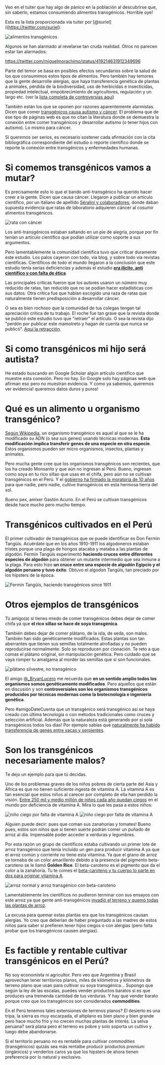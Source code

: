 Veo en el tuiter que hay algo de pánico en la población al descubrirse que, sin
saberlo, estamos consumiendo alimentos transgénicos. Horrible oye!

Esta es la lista proporcionada via tuiter por
[@suriel]((https://twitter.com/suriel):

![alimentos transgénicos](images/alimentos_transgenicos.png)

Algunos se han alarmado al revelarse tan cruda realidad. Otros no parecen estar
tan alarmados:

https://twitter.com/miguelmorachimo/status/419214631912349696

Parte del temor se basa en posibles efectos secundarios sobre la salud de los
que consumimos estos tipos de alimentos. Pero también hay temores que la gente
desarrolle alergias, que haya transferencia genética de plantas a animales,
pérdida de la biodiversidad, uso de herbicidas e insecticidas,
propiedad intelectual, empobrecimiento de agricultores, regulación y
un largo etc. (ver la [lista completa de controversias aquí](http://en.wikipedia.org/wiki/Genetically_modified_food_controversies))

También están los que se oponen por razones aparentemente alarmistas. Dicen que
comer [transgénicos causa autismo y cáncer](http://www.healthinducedautism.com/genetically-modified-foods-gmo.html).
El problema que de ese tipo de páginas web es que no citan la literatura donde se
demuestra la conexión entre comer transgénicos y desarrollar autismo (o tener
hijos con autismo). Lo mismo para cáncer.

Si queremos ser serios, es necesario sostener cada afirmación con la cita
bibliográfica correspondiente del estudio o reporte científico donde se reporte
la conexión entre transgénicos y enfermedades humanas.


# Si comemos transgénicos vamos a mutar?
Es precisamente esto lo que el bando anti-transgénico ha querido hacer creer a
la gente. Dicen que causa cáncer.
Llegaron a publicar un artículo científico, por un italiano de
apellido [Séralini y colaboradores](http://www.sciencedirect.com/science/article/pii/S0278691512005637), donde daban
supuesta evidencia que ratas de laboratorio adquieren cáncer al cosumir
alimentos transgénicos.

![rata con cáncer](images/rata_con_tumor.jpg)

Los anti-transgénicos estaban saltando en un pie de alegría, porque por fin
tenían un artículo científico que podían utilizar como soporte a sus
argumentos.

Pero lamentablemente la comunidad científica tuvo que criticar duramente este
estudio. Los palos cayeron con todo, vía blog, y sobre todo via
revistas científicas.
Científicos de todo el mundo llegaron a la conclusión que este estudio tenía
serias deficiencias y además el estudio **[era ilícito, anti científico y con
falta de ética](http://www.gmwatch.org/index.php/news/archive/2013/15184-journal-retraction-of-seralini-study-is-illicit-unscientific-and-unethical)**.

Las principales críticas fueron que los autores usaron un número muy reducido de ratas, tan reducido que no se podían hacer estadísticas con sus datos. Otra crítica fue que habían escogido una raza de ratas que naturalmente tienen predisposición a desarrollar cáncer.

O sea es bien rochoso que la comunidad de tus colegas tengan tal apreciación
crítica de tu trabajo. El roche fue tan grave que la revista donde se publicó
este estudio tuvo que "retraer" el artículo. O sea la revista dijo "perdón por
publicar este mamotreto y hagan de cuenta que nunca se publicó".
[Aquí la retracción](http://www.sciencedirect.com/science/article/pii/S0278691512005637).

# Si como transgénicos mi hijo será autista?
He estado buscando en Google Scholar algún artículo científico que muestre esta
conexión. Pero no hay. En Google solo hay páginas web que afirman eso pero no
muestran evidencia. Y como ya sabemos, queremos ver evidencia! queremos datos
duros y puros!

# Qué es un alimento u organismo transgénico?
[Según Wikipedia](http://en.wikipedia.org/wiki/Genetically_modified_organism),
un organismo transgénico es aquel al que se le ha modificado
su ADN (o sea sus genes) usando técnicas modernas. **Esta modificación implica
transferir genes de una especie en otra especie**. Estos organismos pueden ser
micro organismos, insectos, plantas y animales.

Pero mucha gente cree que los organismos transgénicos son recientes, que los ha
creado Monsanto y que aún no ingresan al Perú. Bueno, ingresan como soya en tu
rico sillao que usas en el chifa, pero aún no se cultivan transgénicos en el
Perú. Y el [gobierno ha firmado la moratoria de 10 años](http://www.larepublica.pe/04-11-2011/congreso-le-puso-freno-por-10-anos-al-ingreso-de-transgenicos-al-pais) para que nadie, pero
nadie, cultive transgénicos en esta hermosa tierra del sol.

Bueno pex, amixer Gastón Acurio. En el Perú se cultivan transgénicos desde
hace mucho pero mucho tiempo.

# Transgénicos cultivados en el Perú
El primer cultivador de transgénicos que se puede identificar es Don Fermín
Tangüis.
Acuérdate que en los años 1910-1911 los algodoneros estaban tristes porque una
plaga de hongos atacaba y mataba a las plantas de algodón. Fermín Tangüis
experimentó **haciendo cruces entre diferentes especies de algodón** para
obtener un mutante intermedio que sea inmune a la plaga. Para esto hizo **un
cruce entre una especie de algodón Egipcio y el algodón peruano y tuvo éxito**.
Obtuvo el algodon Tangüis, tan preciado por los hipsters de la época.

![Fermín Tangüis, haciendo transgénicos since 1911](images/fermin_tanguis.jpg)

# Otros ejemplos de transgénicos
Tú amigo(a) si tienes miedo de comer transgénicos debes dejar de comer chifa ya
que **el rico sillao se hace de soya transgénica**.

También debes dejar de comer plátano, de la isla, de seda, son malos. También
han sido genéticamente modificados. Estas plantas son tan aberrantes que tienen
sus semillas totalmente atrofiadas y no pueden reproducirse normalmente. Solo
se reproducen por clonación.
Te reto a que comas el plátano original, sin manipulación genética. Pero
cuidado que se vaya romper tu amalgama al morder las semillas que sí son funcionales.

![plátano silvestre, no transgénico](images/platano.jpg)

El amigo [@_BryanLucero](https://twitter.com/_BryanLucero) me recuerda que **en
un sentido amplio todos los organismos somos genéticamente modificados**. Pero
aquellos que están en discusión y son **controversiales son los organismos
transgénicos producidos por técnicas modernas como la biotecnología e
ingeniería genética**.

Pero #amigoDateCuenta que un transgénico será transgénico así se haya creado
con última tecnología o con métodos tradicionales como cruces y selección
artificial. Además que la naturaleza está generando por sí sola transgénicos
todos los días! Por ejemplo sabías que 
[naturalmente
ha habido transferencia de genes entre vacas y
serpientes](http://phenomena.nationalgeographic.com/2013/01/01/how-a-quarter-of-the-cow-genome-came-from-snakes/).

# Son los transgénicos necesariamente malos?
Te dejo un ejemplo para que tú decidas.

Uno de los problemas graves de los niños pobres de cierta parte del Asia y
África es que no
tienen suficiente ingesta de vitamina A. La vitamina A es tan esencial que
estos niños al carecer por completo de ella han perdido la visión. [Entre 250
mil y medio millón de niños cada año quedan
ciegos](http://en.wikipedia.org/wiki/Vitamin_A_deficiency) en el mundo por
deficiencia de vitamina A. Mira lo que les pasa a estos niños:

![niño ciego por falta de vitamina A](images/nino_ciego1.jpg)
![niño ciego por falta de vitamina A](images/nino_ciego2.jpg)

Alguien puede decir: pues que coman sus zanahorias y tomates! Bueno pues, estos
son niños que si tienen suerte podrán comer un puñado de arroz al día.
Impensable poder acceder a verduras y legumbres.

Por esta razón un grupo de científicos estaba cultivando un primer lote de
arroz transgénico que tenía incluído un gen para producir vitamina A ya que el
arroz común y corriente no tiene esta vitamina. Ya que el grano de arroz se
tornaba de un color amarillento debido a la presencia del pigmento
beta-caroteno se le llamó **Golden Rice**. El beta-caroteno es el pigmento que da el color a la zanahoria.
Tu te comes el [beta-caroteno y tu cuerpo lo parte en dos para originar vitamina
A](http://es.wikipedia.org/wiki/Caroteno).

![arroz normal y arroz transgénico con beta-caroteno](images/golden_rice.jpg)

Lamentablemente los científicos no pudieron terminar con sus ensayos con este
arroz ya que gente anti-transgénicos [invadió el terreno y quemó todas las
plantas de arroz](http://www.slate.com/blogs/future_tense/2013/08/26/golden_rice_attack_in_philippines_anti_gmo_activists_lie_about_protest_and.html).

La excusa para quemar estas plantas era que los transgénicos causan alergias.
Yo creo que deberían de haber preguntado a las madres de estos niños para saber
si prefieren tener hijos ciegos o con alergias (pero falta probar que los transgénicos causen alergias).

# Es factible y rentable cultivar transgénicos en el Perú?
No soy economista ni agricultor. Pero veo que Argentina y Brasil aprovechan
tener territorios planos, miles de kilómetros y kilómetros de terreno plano que usan
para cultivar su soya transgénica... Supongo que según la
ley de las escalas, puedes vender productos baratos si es que produces una
tremenda cantidad de tus verduras. Y hay que vender barato porque creo que los
transgénicos son considerados **commodities**.

En el Perú tenemos tales extensiones de terrenos planos? El desierto es una
tripa, la sierra es muy escarpada, el altiplano es bien plano y bien grande
pero hace mucho frío y no crecen muchas plantas de interés. La selva peruana?
será plana pero el terreno es pobre y solo soporta un cultivo y luego debe
abandonarse.

Si el territorio peruano no es rentable para cultivar *commodities*
(transgénicos) quizás sea más rentalbe producir productos *premium* (orgánicos)
    y venderlos caros ya que los hipsters de ahora tienen preferencia por lo
    natural y exclusivo.

